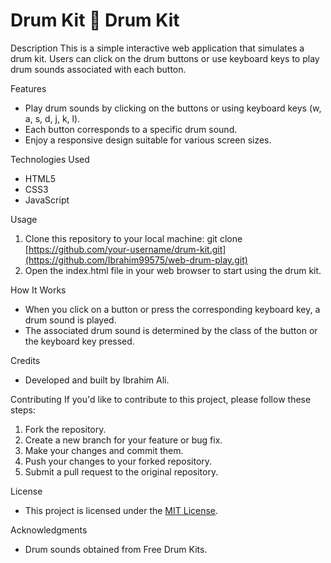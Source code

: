 # Drum Kit 🥁 Drum Kit

Description
This is a simple interactive web application that simulates a drum kit. Users can click on the drum buttons or use keyboard keys to play drum sounds associated with each button.

Features
- Play drum sounds by clicking on the buttons or using keyboard keys (w, a, s, d, j, k, l).
- Each button corresponds to a specific drum sound.
- Enjoy a responsive design suitable for various screen sizes.

Technologies Used
- HTML5
- CSS3
- JavaScript

Usage
1. Clone this repository to your local machine:
git clone [https://github.com/your-username/drum-kit.git](https://github.com/Ibrahim99575/web-drum-play.git)
2. Open the index.html file in your web browser to start using the drum kit.

How It Works
- When you click on a button or press the corresponding keyboard key, a drum sound is played.
- The associated drum sound is determined by the class of the button or the keyboard key pressed.

Credits
- Developed and built by Ibrahim Ali.

Contributing
If you'd like to contribute to this project, please follow these steps:

1. Fork the repository.
2. Create a new branch for your feature or bug fix.
3. Make your changes and commit them.
4. Push your changes to your forked repository.
5. Submit a pull request to the original repository.

License
- This project is licensed under the <a href="https://github.com/Ibrahim99575/web-drum-play/blob/fd574d3b7ff978c83c95bece92f8c7ba4486b120/LICENSE/">MIT License</a>.

Acknowledgments
- Drum sounds obtained from Free Drum Kits.
